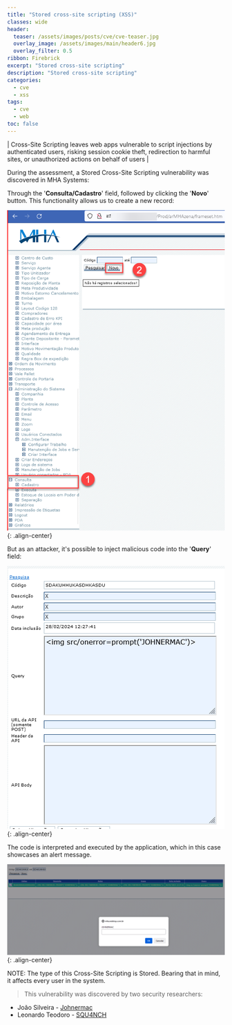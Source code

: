 ```yaml
---
title: "Stored cross-site scripting (XSS)"
classes: wide
header:  
  teaser: /assets/images/posts/cve/cve-teaser.jpg
  overlay_image: /assets/images/main/header6.jpg
  overlay_filter: 0.5
ribbon: Firebrick
excerpt: "Stored cross-site scripting"
description: "Stored cross-site scripting"
categories:
  - cve
  - xss
tags:
  - cve
  - web
toc: false
---
```


| Cross-Site Scripting leaves web apps vulnerable to script injections by authenticated users, risking session cookie theft, redirection to harmful sites, or unauthorized actions on behalf of users |

During the assessment, a Stored Cross-Site Scripting vulnerability was discovered in MHA Systems:

Through the '**Consulta/Cadastro**' field, followed by clicking the '**Novo**' button. This functionality allows us to create a new record:

![Alt text](/assets/images/posts/cve/images/0.png){: .align-center}

But as an attacker, it's possible to inject malicious code into the '**Query**' field:

![Alt text](/assets/images/posts/cve/images/1.png){: .align-center}

The code is interpreted and executed by the application, which in this case showcases an alert message.

![Alt text](/assets/images/posts/cve/images/2.png){: .align-center}

NOTE: The type of this Cross-Site Scripting is Stored. Bearing that in mind, it affects every user in the system.

> This vulnerability was discovered by two security researchers:

- João Silveira - [Johnermac](https://johnermac.github.io)
- Leonardo Teodoro - [SQU4NCH](https://squ4nch.github.io)


